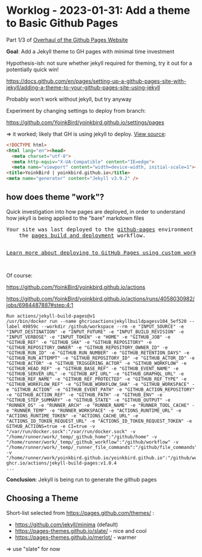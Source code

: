 # Worklog - 2023-01-31: Add a theme to Basic Github Pages

Part 1/3 of [Overhaul of the Github Pages Website](./overhaul_gh_pages.md)

**Goal**: Add a Jekyll theme to GH pages with minimal time investment

Hypothesis-ish: not sure whether jekyll required for theming, try it out for a potentially quick win!

https://docs.github.com/en/pages/setting-up-a-github-pages-site-with-jekyll/adding-a-theme-to-your-github-pages-site-using-jekyll



Probably won't work without jekyll, but try anyway


Experiment by changing settings to deploy from branch:

https://github.com/YoinkBird/yoinkbird.github.io/settings/pages


=> it worked; likely that GH is using jekyll to deploy. [View source](view-source:https://yoinkbird.github.io/):

```html
<!DOCTYPE html>
<html lang="en"><head>
  <meta charset="utf-8">
  <meta http-equiv="X-UA-Compatible" content="IE=edge">
  <meta name="viewport" content="width=device-width, initial-scale=1"><!-- Begin Jekyll SEO tag v2.8.0 -->
<title>YoinkBird | yoinkbird.github.io</title>
<meta name="generator" content="Jekyll v3.9.2" />
```


## how does theme "work"?

Quick investigation into how pages are deployed, in order to understand how jekyll is being applied to the "bare" markdown files 

<pre>
Your site was last deployed to the <a href="/YoinkBird/yoinkbird.github.io/deployments?environment=github-pages#activity-log">github-pages</a> environment by
    the <a href="/YoinkBird/yoinkbird.github.io/actions/runs/4057742858">pages build and deployment</a> workflow.
      <p><a href="https://docs.github.com/en/pages/getting-started-with-github-pages/configuring-a-publishing-source-for-your-github-pages-site#publishing-with-a-custom-github-actions-workflow">Learn more about deploying to GitHub Pages using custom workflows</a></p>
</pre>

Of course:

https://github.com/YoinkBird/yoinkbird.github.io/actions

https://github.com/YoinkBird/yoinkbird.github.io/actions/runs/4058030982/jobs/6984487887#step:4:1
```
Run actions/jekyll-build-pages@v1
/usr/bin/docker run --name ghcrioactionsjekyllbuildpagesv104_5ef520 --label 49859c --workdir /github/workspace --rm -e "INPUT_SOURCE" -e "INPUT_DESTINATION" -e "INPUT_FUTURE" -e "INPUT_BUILD_REVISION" -e "INPUT_VERBOSE" -e "INPUT_TOKEN" -e "HOME" -e "GITHUB_JOB" -e "GITHUB_REF" -e "GITHUB_SHA" -e "GITHUB_REPOSITORY" -e "GITHUB_REPOSITORY_OWNER" -e "GITHUB_REPOSITORY_OWNER_ID" -e "GITHUB_RUN_ID" -e "GITHUB_RUN_NUMBER" -e "GITHUB_RETENTION_DAYS" -e "GITHUB_RUN_ATTEMPT" -e "GITHUB_REPOSITORY_ID" -e "GITHUB_ACTOR_ID" -e "GITHUB_ACTOR" -e "GITHUB_TRIGGERING_ACTOR" -e "GITHUB_WORKFLOW" -e "GITHUB_HEAD_REF" -e "GITHUB_BASE_REF" -e "GITHUB_EVENT_NAME" -e "GITHUB_SERVER_URL" -e "GITHUB_API_URL" -e "GITHUB_GRAPHQL_URL" -e "GITHUB_REF_NAME" -e "GITHUB_REF_PROTECTED" -e "GITHUB_REF_TYPE" -e "GITHUB_WORKFLOW_REF" -e "GITHUB_WORKFLOW_SHA" -e "GITHUB_WORKSPACE" -e "GITHUB_ACTION" -e "GITHUB_EVENT_PATH" -e "GITHUB_ACTION_REPOSITORY" -e "GITHUB_ACTION_REF" -e "GITHUB_PATH" -e "GITHUB_ENV" -e "GITHUB_STEP_SUMMARY" -e "GITHUB_STATE" -e "GITHUB_OUTPUT" -e "RUNNER_OS" -e "RUNNER_ARCH" -e "RUNNER_NAME" -e "RUNNER_TOOL_CACHE" -e "RUNNER_TEMP" -e "RUNNER_WORKSPACE" -e "ACTIONS_RUNTIME_URL" -e "ACTIONS_RUNTIME_TOKEN" -e "ACTIONS_CACHE_URL" -e "ACTIONS_ID_TOKEN_REQUEST_URL" -e "ACTIONS_ID_TOKEN_REQUEST_TOKEN" -e GITHUB_ACTIONS=true -e CI=true -v "/var/run/docker.sock":"/var/run/docker.sock" -v "/home/runner/work/_temp/_github_home":"/github/home" -v "/home/runner/work/_temp/_github_workflow":"/github/workflow" -v "/home/runner/work/_temp/_runner_file_commands":"/github/file_commands" -v "/home/runner/work/yoinkbird.github.io/yoinkbird.github.io":"/github/workspace" ghcr.io/actions/jekyll-build-pages:v1.0.4
...
```

**Conclusion**: Jekyll is being run to generate the github pages


## Choosing a Theme

Short-list selected from https://pages.github.com/themes/ : 


* https://github.com/jekyll/minima (default)
* https://pages-themes.github.io/slate/ - nice and cool
* https://pages-themes.github.io/merlot/ - warmer


=> use "slate" for now


